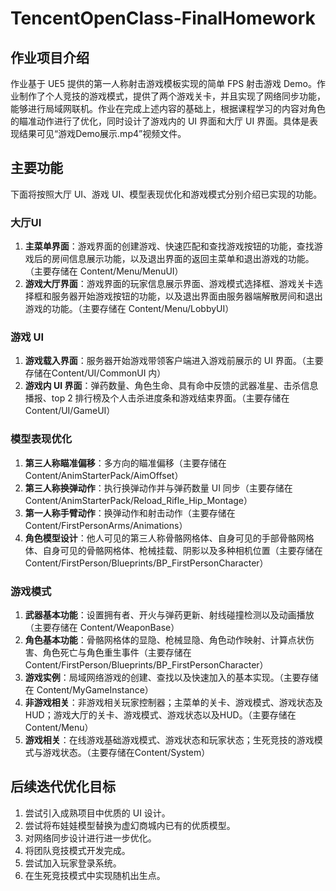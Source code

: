 # TencentOpenClass-FinalHomework
## 作业项目介绍
作业基于 UE5 提供的第一人称射击游戏模板实现的简单 FPS 射击游戏 Demo。作业制作了个人竞技的游戏模式，提供了两个游戏关卡，并且实现了网络同步功能，能够进行局域网联机。作业在完成上述内容的基础上，根据课程学习的内容对角色的瞄准动作进行了优化，同时设计了游戏内的 UI 界面和大厅 UI 界面。具体是表现结果可见“游戏Demo展示.mp4”视频文件。

## 主要功能
下面将按照大厅 UI、游戏 UI、模型表现优化和游戏模式分别介绍已实现的功能。
### 大厅UI
1. **主菜单界面**：游戏界面的创建游戏、快速匹配和查找游戏按钮的功能，查找游戏后的房间信息展示功能，以及退出界面的返回主菜单和退出游戏的功能。（主要存储在 Content/Menu/MenuUI）
2. **游戏大厅界面**：游戏界面的玩家信息展示界面、游戏模式选择框、游戏关卡选择框和服务器开始游戏按钮的功能，以及退出界面由服务器端解散房间和退出游戏的功能。（主要存储在 Content/Menu/LobbyUI）

### 游戏 UI
1. **游戏载入界面**：服务器开始游戏带领客户端进入游戏前展示的 UI 界面。（主要存储在Content/UI/CommonUI 内）
2. **游戏内 UI 界面**：弹药数量、角色生命、具有命中反馈的武器准星、击杀信息播报、top 2 排行榜及个人击杀进度条和游戏结束界面。（主要存储在 Content/UI/GameUI）

### 模型表现优化
1. **第三人称瞄准偏移**：多方向的瞄准偏移（主要存储在 Content/AnimStarterPack/AimOffset）
2. **第三人称换弹动作**：执行换弹动作并与弹药数量 UI 同步（主要存储在 Content/AnimStarterPack/Reload_Rifle_Hip_Montage）
3. **第一人称手臂动作**：换弹动作和射击动作（主要存储在 Content/FirstPersonArms/Animations）
4. **角色模型设计**：他人可见的第三人称骨骼网格体、自身可见的手部骨骼网格体、自身可见的骨骼网格体、枪械挂载、阴影以及多种相机位置（主要存储在 Content/FirstPerson/Blueprints/BP_FirstPersonCharacter）

### 游戏模式
1. **武器基本功能**：设置拥有者、开火与弹药更新、射线碰撞检测以及动画播放（主要存储在 Content/WeaponBase）
2. **角色基本功能**：骨骼网格体的显隐、枪械显隐、角色动作映射、计算点状伤害、角色死亡与角色重生事件（主要存储在 Content/FirstPerson/Blueprints/BP_FirstPersonCharacter）
3. **游戏实例**：局域网络游戏的创建、查找以及快速加入的基本实现。（主要存储在 Content/MyGameInstance）
4. **非游戏相关**：非游戏相关玩家控制器；主菜单的关卡、游戏模式、游戏状态及HUD；游戏大厅的关卡、游戏模式、游戏状态以及HUD。（主要存储在Content/Menu）
5. **游戏相关**：在线游戏基础游戏模式、游戏状态和玩家状态；生死竞技的游戏模式与游戏状态。（主要存储在Content/System）

## 后续迭代优化目标
1. 尝试引入成熟项目中优质的 UI 设计。
2. 尝试将布娃娃模型替换为虚幻商城内已有的优质模型。
3. 对网络同步设计进行进一步优化。
4. 将团队竞技模式开发完成。
5. 尝试加入玩家登录系统。
6. 在生死竞技模式中实现随机出生点。
